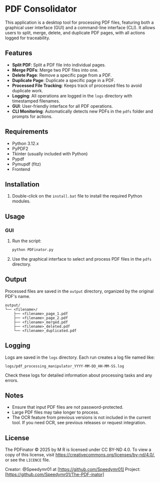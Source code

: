# PDF Consolidator

This application is a desktop tool for processing PDF files, featuring both a graphical user interface (GUI) and a command-line interface (CLI). It allows users to split, merge, delete, and duplicate PDF pages, with all actions logged for traceability.

## Features

- **Split PDF**: Split a PDF file into individual pages.
- **Merge PDFs**: Merge two PDF files into one.
- **Delete Page**: Remove a specific page from a PDF.
- **Duplicate Page**: Duplicate a specific page in a PDF.
- **Processed File Tracking**: Keeps track of processed files to avoid duplicate work.
- **Logging**: All operations are logged in the `logs` directory with timestamped filenames.
- **GUI**: User-friendly interface for all PDF operations.
- **CLI Monitoring**: Automatically detects new PDFs in the `pdfs` folder and prompts for actions.

## Requirements

- Python 3.12.x
- PyPDF2
- Tkinter (usually included with Python)
- Pypdf
- Pymupdf (fitz)
- Frontend

## Installation

1. Double-click on the `install.bat` file to install the required Python modules.

## Usage

### GUI

1. Run the script:
    ```sh
    python PDFinator.py
    ```
2. Use the graphical interface to select and process PDF files in the `pdfs` directory.

## Output

Processed files are saved in the `output` directory, organized by the original PDF's name.

```
output/
└── <filename>/
    ├── <filename>_page_1.pdf
    ├── <filename>_page_2.pdf
    ├── <filename>_merged.pdf
    ├── <filename>_deleted.pdf
    └── <filename>_duplicated.pdf
```

## Logging

Logs are saved in the `logs` directory. Each run creates a log file named like:
```
logs/pdf_processing_manipulator_YYYY-MM-DD_HH-MM-SS.log
```
Check these logs for detailed information about processing tasks and any errors.

## Notes

- Ensure that input PDF files are not password-protected.
- Large PDF files may take longer to process.
- The OCR feature from previous versions is not included in the current tool. If you need OCR, see previous releases or request integration.

## License


The PDFinator  © 2025 by M R is licensed under CC BY-ND 4.0.
To view a copy of this license, visit https://creativecommons.org/licenses/by-nd/4.0/, or see the `LICENCE` file.

Creator: @Speedymr01 at [https://github.com/Speedymr01]
Project: [https://github.com/Speedymr01/The-PDF-inator]
